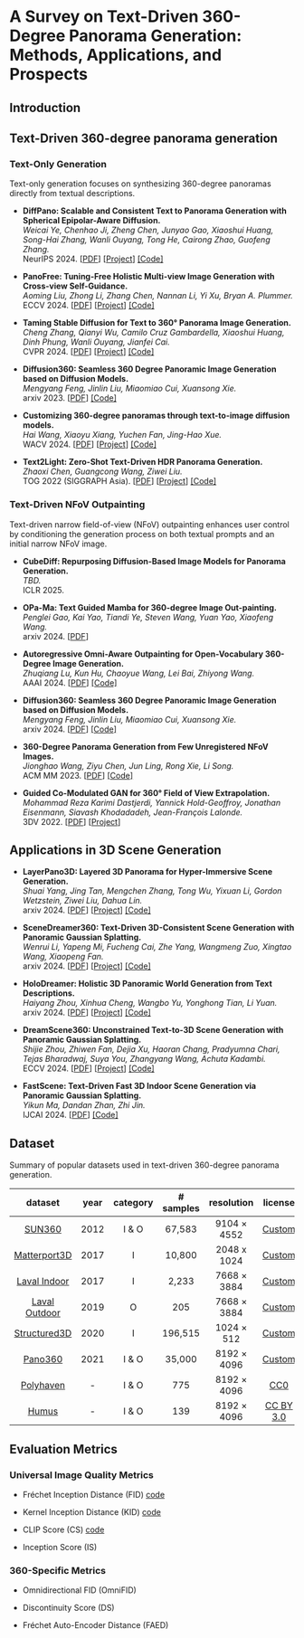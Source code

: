# A Survey on Text-Driven 360-Degree Panorama Generation: Methods, Applications, and Prospects

## Introduction

## Text-Driven 360-degree panorama generation

### Text-Only Generation

Text-only generation focuses on synthesizing 360-degree panoramas directly from textual descriptions.

* **DiffPano: Scalable and Consistent Text to Panorama Generation with Spherical Epipolar-Aware Diffusion.**<br>
*Weicai Ye, Chenhao Ji, Zheng Chen, Junyao Gao, Xiaoshui Huang, Song-Hai Zhang, Wanli Ouyang, Tong He, Cairong Zhao, Guofeng Zhang.*<br>
NeurIPS 2024. [[PDF](https://arxiv.org/abs/2410.24203)] [[Project](https://zju3dv.github.io/DiffPano/)] [[Code]](https://github.com/zju3dv/DiffPano)<br>

* **PanoFree: Tuning-Free Holistic Multi-view Image Generation with Cross-view Self-Guidance.**<br>
*Aoming Liu, Zhong Li, Zhang Chen, Nannan Li, Yi Xu, Bryan A. Plummer.*<br>
ECCV 2024. [[PDF](https://arxiv.org/abs/2408.02157)] [[Project](https://panofree.github.io/)] [[Code]](https://github.com/zxcvfd13502/PanoFree)<br>

* **Taming Stable Diffusion for Text to 360° Panorama Image Generation.**<br>
*Cheng Zhang, Qianyi Wu, Camilo Cruz Gambardella, Xiaoshui Huang, Dinh Phung, Wanli Ouyang, Jianfei Cai.*<br>
CVPR 2024. [[PDF](https://arxiv.org/abs/2404.07949)] [[Project](https://chengzhag.github.io/publication/panfusion/)] [[Code]](https://github.com/chengzhag/PanFusion)<br>

* **Diffusion360: Seamless 360 Degree Panoramic Image Generation based on Diffusion Models.**<br>
*Mengyang Feng, Jinlin Liu, Miaomiao Cui, Xuansong Xie.*<br>
arxiv 2023. [[PDF](https://arxiv.org/abs/2311.13141)] [[Code]](https://github.com/ArcherFMY/SD-T2I-360PanoImage)<br>

* **Customizing 360-degree panoramas through text-to-image diffusion models.**<br>
*Hai Wang, Xiaoyu Xiang, Yuchen Fan, Jing-Hao Xue.*<br>
WACV 2024. [[PDF](https://arxiv.org/abs/2310.18840)] [[Project](https://littlewhitesea.github.io/stitchdiffusion.github.io/)] [[Code]](https://github.com/littlewhitesea/StitchDiffusion)<br>

* **Text2Light: Zero-Shot Text-Driven HDR Panorama Generation.**<br>
*Zhaoxi Chen, Guangcong Wang, Ziwei Liu.*<br>
TOG 2022 (SIGGRAPH Asia). [[PDF](https://arxiv.org/abs/2209.09898)] [[Project](https://frozenburning.github.io/projects/text2light/)] [[Code]](https://github.com/FrozenBurning/Text2Light)<br>

### Text-Driven NFoV Outpainting

Text-driven narrow field-of-view (NFoV) outpainting enhances user control by conditioning the generation process on both textual prompts and an initial narrow NFoV image.

* **CubeDiff: Repurposing Diffusion-Based Image Models for Panorama Generation.**<br>
*TBD.*<br>
ICLR 2025. <br>

* **OPa-Ma: Text Guided Mamba for 360-degree Image Out-painting.**<br>
*Penglei Gao, Kai Yao, Tiandi Ye, Steven Wang, Yuan Yao, Xiaofeng Wang.*<br>
arxiv 2024. [[PDF](https://arxiv.org/abs/2407.10923)]<br>

* **Autoregressive Omni-Aware Outpainting for Open-Vocabulary 360-Degree Image Generation.**<br>
*Zhuqiang Lu, Kun Hu, Chaoyue Wang, Lei Bai, Zhiyong Wang.*<br>
AAAI 2024. [[PDF](https://arxiv.org/abs/2309.03467)] [[Code]](https://github.com/zhuqiangLu/AOG-NET-360)<br>

* **Diffusion360: Seamless 360 Degree Panoramic Image Generation based on Diffusion Models.**<br>
*Mengyang Feng, Jinlin Liu, Miaomiao Cui, Xuansong Xie.*<br>
arxiv 2024. [[PDF](https://arxiv.org/abs/2311.13141)] [[Code]](https://github.com/ArcherFMY/SD-T2I-360PanoImage)<br>

* **360-Degree Panorama Generation from Few Unregistered NFoV Images.**<br>
*Jionghao Wang, Ziyu Chen, Jun Ling, Rong Xie, Li Song.*<br>
ACM MM 2023. [[PDF](https://arxiv.org/abs/2308.14686)] [[Code]](https://github.com/shanemankiw/Panodiff)<br>

* **Guided Co-Modulated GAN for 360° Field of View Extrapolation.**<br>
*Mohammad Reza Karimi Dastjerdi, Yannick Hold-Geoffroy, Jonathan Eisenmann, Siavash Khodadadeh, Jean-François Lalonde.*<br>
3DV 2022. [[PDF](https://arxiv.org/abs/2204.07286)] [[Project](https://lvsn.github.io/ImmerseGAN/)]<br>



## Applications in 3D Scene Generation

* **LayerPano3D: Layered 3D Panorama for Hyper-Immersive Scene Generation.**<br>
*Shuai Yang, Jing Tan, Mengchen Zhang, Tong Wu, Yixuan Li, Gordon Wetzstein, Ziwei Liu, Dahua Lin.*<br>
arxiv 2024. [[PDF](https://arxiv.org/abs/2408.13252)] [[Project](https://ys-imtech.github.io/projects/LayerPano3D/)] [[Code]](https://github.com/YS-IMTech/LayerPano3D)<br>

* **SceneDreamer360: Text-Driven 3D-Consistent Scene Generation with Panoramic Gaussian Splatting.**<br>
*Wenrui Li, Yapeng Mi, Fucheng Cai, Zhe Yang, Wangmeng Zuo, Xingtao Wang, Xiaopeng Fan.*<br>
arxiv 2024. [[PDF](https://arxiv.org/abs/2408.13711)] [[Project](https://scenedreamer360.github.io/)] [[Code]](https://github.com/liwrui/SceneDreamer360)<br>

* **HoloDreamer: Holistic 3D Panoramic World Generation from Text Descriptions.**<br>
*Haiyang Zhou, Xinhua Cheng, Wangbo Yu, Yonghong Tian, Li Yuan.*<br>
arxiv 2024. [[PDF](https://arxiv.org/abs/2407.15187)] [[Project](https://zhouhyocean.github.io/holodreamer/)] [[Code]](https://github.com/zhouhyOcean/HoloDreamer)<br>

* **DreamScene360: Unconstrained Text-to-3D Scene Generation with Panoramic Gaussian Splatting.**<br>
*Shijie Zhou, Zhiwen Fan, Dejia Xu, Haoran Chang, Pradyumna Chari, Tejas Bharadwaj, Suya You, Zhangyang Wang, Achuta Kadambi.*<br>
ECCV 2024. [[PDF](https://arxiv.org/abs/2404.06903)] [[Project](https://dreamscene360.github.io/)]  [[Code]](https://github.com/ShijieZhou-UCLA/DreamScene360)<br>

* **FastScene: Text-Driven Fast 3D Indoor Scene Generation via Panoramic Gaussian Splatting.**<br>
*Yikun Ma, Dandan Zhan, Zhi Jin.*<br>
IJCAI 2024. [[PDF](https://arxiv.org/abs/2405.05768)] [[Code]](https://github.com/Mr-Ma-yikun/FastScene)<br>

## Dataset

Summary of popular datasets used in text-driven 360-degree panorama generation.

|  **dataset**  | **year**     | **category**    | **# samples** | **resolution** |  **license**                                     |
|:-------------:|:------------:|:---------------:|:-------------:|:--------------:|:------------------------------------------------:|
| [SUN360](https://vision.cs.princeton.edu/projects/2012/SUN360/data/)        | 2012         | I & O            | 67,583       | 9104 × 4552    |  [Custom](https://3dvision.princeton.edu/projects/2012/SUN360/)                                                |
| [Matterport3D](https://niessner.github.io/Matterport/)  | 2017         | I                | 10,800       | 2048 x 1024    |  [Custom](https://kaldir.vc.in.tum.de/matterport/MP_TOS.pdf)                                                |
| [Laval Indoor](http://hdrdb.com/indoor/)  | 2017         | I                | 2,233        | 7668  × 3884   |  [Custom](https://www.dropbox.com/scl/fi/r6niq8zmm0w03xgswj4b7/Laval-Indoor-HDR-Database-EULA.pdf?rlkey=yeetamvzevcmxrkcf9hy23ita&e=1&dl=0)     |
| [Laval Outdoor](http://hdrdb.com/outdoor/) | 2019         | O                | 205          | 7668  × 3884   |  [Custom](https://www.dropbox.com/scl/fi/17pka14s69c8c02gnpqg4/Laval-Outdoor-HDR-Database-EULA.pdf?rlkey=ptb0j0l46aj08laion6y551e3&e=1&dl=0)    |
| [Structured3D](https://structured3d-dataset.org/)  | 2020         | I                | 196,515      | 1024  × 512    |  [Custom](https://drive.google.com/file/d/13ZwWpU_557ZQccwOUJ8H5lvXD7MeZFMa/view)                                                  |
| [Pano360](https://spec.is.tue.mpg.de/)       | 2021         | I & O            | 35,000       | 8192  × 4096   |  [Custom](https://spec.is.tue.mpg.de/license.html)                                                |
| [Polyhaven](https://polyhaven.com/hdris)     | -            | I & O            | 775          | 8192  × 4096   | [CC0](https://polyhaven.com/license)             |
| [Humus](https://www.humus.name/index.php?page=Textures)         | -            | I & O            | 139          | 8192  × 4096   | [CC BY 3.0](https://www.humus.name/index.php?page=Textures)                                                |

## Evaluation Metrics

### Universal Image Quality Metrics

* Fréchet Inception Distance (FID) [code](https://lightning.ai/docs/torchmetrics/stable/image/frechet_inception_distance.html)

* Kernel Inception Distance (KID) [code](https://lightning.ai/docs/torchmetrics/stable/image/kernel_inception_distance.html)

* CLIP Score (CS) [code](https://lightning.ai/docs/torchmetrics/stable/multimodal/clip_score.html)

* Inception Score (IS)

### 360-Specific Metrics

* Omnidirectional FID (OmniFID)

* Discontinuity Score (DS)

* Fréchet Auto-Encoder Distance (FAED)

